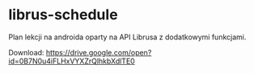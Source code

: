 # librus-schedule
Plan lekcji na androida oparty na API Librusa z dodatkowymi funkcjami.

Download: https://drive.google.com/open?id=0B7N0u4iFLHxVYXZrQlhkbXdlTE0
